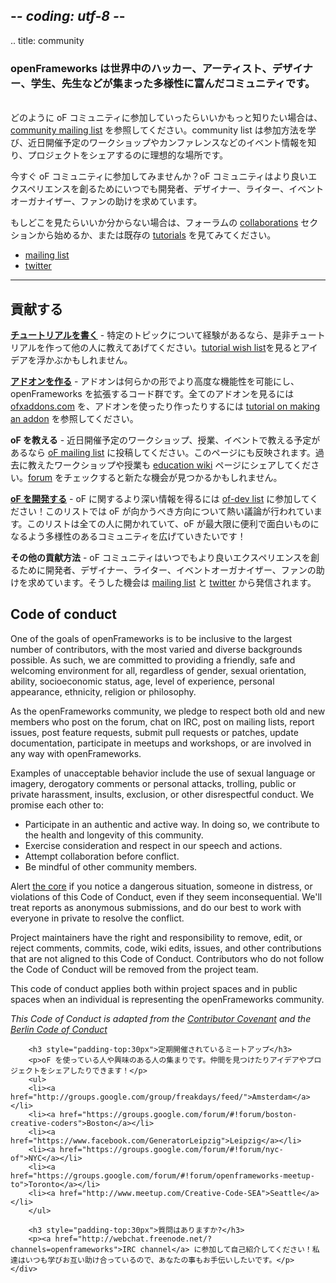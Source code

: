 ## -*- coding: utf-8 -*-
.. title: community

<div class="page-left-medium">

<h3>openFrameworks は世界中のハッカー、アーティスト、デザイナー、学生、先生などが集まった多様性に富んだコミュニティです。</h3>
<br/>
どのように oF コミュニティに参加していったらいいかもっと知りたい場合は、 <a href="http://openframeworks.cc/list-info/">community mailing list</a> を参照してください。community list は参加方法を学び、近日開催予定のワークショップやカンファレンスなどのイベント情報を知り、プロジェクトをシェアするのに理想的な場所です。

今すぐ oF コミュニティに参加してみませんか？oF コミュニティはより良いエクスペリエンスを創るためにいつでも開発者、デザイナー、ライター、イベントオーガナイザー、ファンの助けを求めています。

もしどこを見たらいいか分からない場合は、フォーラムの <a href="http://forum.openframeworks.cc/index.php?board=31.0">collaborations</a> セクションから始めるか、または既存の <a href="/tutorials/">tutorials</a> を見てみてください。

<ul class="external_links" >
    <li><a href="http://openframeworks.cc/list-info/"> mailing list</a></li>
    <li><a href="http://twitter.com/openFrameworks"> twitter</a></li>
</ul>


<hr>


<h2 id="contribute">貢献する</h2>

<p><b><a href="/tutorials">チュートリアルを書く</a></b> - 特定のトピックについて経験があるなら、是非チュートリアルを作って他の人に教えてあげてください。<a href="/tutorials#wishlist">tutorial wish list</a>を見るとアイデアを浮かぶかもしれません。</p>

<p><b><a href="http://ofxaddons.com">アドオンを作る</a></b> -
アドオンは何らかの形でより高度な機能性を可能にし、openFrameworks を拡張するコード群です。全てのアドオンを見るには <a href="http://ofxaddons.com">ofxaddons.com</a> を、アドオンを使ったり作ったりするには <a href="http://ofxaddons.com/howto/">tutorial on making an addon</a> を参照してください。</p>

<p><b>oF を教える</b> - 近日開催予定のワークショップ、授業、イベントで教える予定があるなら <a href="http://openframeworks.cc/list-info/">oF mailing list</a> に投稿してください。このページにも反映されます。過去に教えたワークショップや授業も <a href="http://wiki.openframeworks.cc/index.php?title=Education">education wiki</a> ページにシェアしてください。<a href="http://forum.openframeworks.cc/">forum</a> をチェックすると新たな機会が見つかるかもしれません。</p>

<p><b><a href="/development">oF を開発する</a></b> - oF に関するより深い情報を得るには <a href="http://dev.openframeworks.cc/listinfo.cgi/of-dev-openframeworks.cc">of-dev list</a> に参加してください！このリストでは oF が向かうべき方向について熱い議論が行われています。このリストは全ての人に開かれていて、oF が最大限に便利で面白いものになるよう多様性のあるコミュニティを広げていきたいです！</p>

<p><b>その他の貢献方法</b> - oF コミュニティはいつでもより良いエクスペリエンスを創るために開発者、デザイナー、ライター、イベントオーガナイザー、ファンの助けを求めています。そうした機会は <a href="http://openframeworks.cc/list-info/">mailing list</a> と <a href="http://twitter.com/openFrameworks">twitter</a> から発信されます。</p>


<h2>Code of conduct</h2>
<p>One of the goals of openFrameworks is to be inclusive to the largest number of contributors, with the most varied and diverse backgrounds possible. As such, we are committed to providing a friendly, safe and welcoming environment for all, regardless of gender, sexual orientation, ability, socioeconomic status, age, level of experience, personal appearance, ethnicity, religion or philosophy.</p>

<p>As the openFrameworks community, we pledge to respect both old and new members who post on the forum, chat on IRC, post on mailing lists, report issues, post feature requests, submit pull requests or patches, update documentation, participate in meetups and workshops, or are involved in any way with openFrameworks.</p>

<p>Examples of unacceptable behavior include the use of sexual language or imagery, derogatory comments or personal attacks, trolling, public or private harassment, insults, exclusion, or other disrespectful conduct. We promise each other to:</p>

<ul>
<li>Participate in an authentic and active way. In doing so, we contribute to the health and longevity of this community.</li>
<li>Exercise consideration and respect in our speech and actions.</li>
<li>Attempt collaboration before conflict.</li>
<li>Be mindful of other community members.</li>
</ul>

<p>Alert <a href="mailto:of@openframeworks.cc">the core</a> if you notice a dangerous situation, someone in distress, or violations of this Code of Conduct, even if they seem inconsequential. We'll treat reports as anonymous submissions, and do our best to work with everyone in private to resolve the conflict.</p>

<p>Project maintainers have the right and responsibility to remove, edit, or reject comments, commits, code, wiki edits, issues, and other contributions that are not aligned to this Code of Conduct. Contributors who do not follow the Code of Conduct will be removed from the project team.</p>

<p>This code of conduct applies both within project spaces and in public spaces when an individual is representing the openFrameworks community.</p>

<p><em>This Code of Conduct is adapted from the <a href="http://contributor-covenant.org" target="blank">Contributor Covenant</a> and the <a href="http://berlincodeofconduct.org/" target="blank">Berlin Code of Conduct</a></em></p>
</div>

<div class="page-right-narrow">
    <div class="home-links">

        <h3 style="padding-top:30px">定期開催されているミートアップ</h3>
        <p>oF を使っている人や興味のある人の集まりです。仲間を見つけたりアイデアやプロジェクトをシェアしたりできます！</p>
        <ul>
        <li><a href="http://groups.google.com/group/freakdays/feed/">Amsterdam</a></li>
        <li><a href="https://groups.google.com/forum/#!forum/boston-creative-coders">Boston</a></li>
        <li><a href="https://www.facebook.com/GeneratorLeipzig">Leipzig</a></li>
        <li><a href="https://groups.google.com/forum/#!forum/nyc-of">NYC</a></li>
        <li><a href="https://groups.google.com/forum/#!forum/openframeworks-meetup-to">Toronto</a></li>
        <li><a href="http://www.meetup.com/Creative-Code-SEA">Seattle</a></li>
        </ul>

        <h3 style="padding-top:30px">質問はありますか?</h3>
        <p><a href="http://webchat.freenode.net/?channels=openframeworks">IRC channel</a> に参加して自己紹介してください！私達はいつも学びお互い助け合っているので、あなたの事もお手伝いしたいです。</p>
    </div>
</div>
